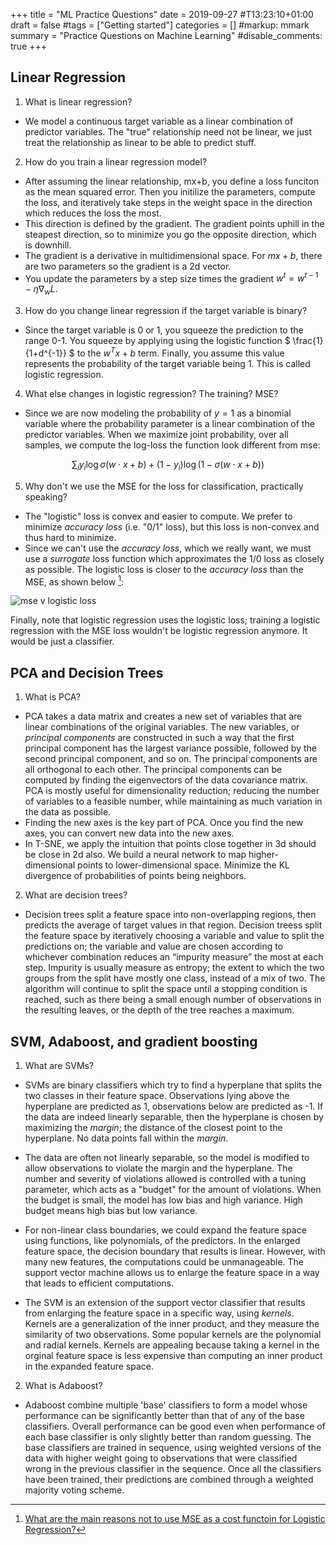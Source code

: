 +++
title = "ML Practice Questions"
date = 2019-09-27  #T13:23:10+01:00
draft = false
#tags = ["Getting started"]
categories = []
#markup: mmark
summary = "Practice Questions on Machine Learning"
#disable_comments: true
+++

## Linear Regression

1. What is linear regression?
  * We model a continuous target variable as a linear combination of predictor variables. The "true" relationship need not be linear, we just treat the relationship as linear to be able to predict stuff.

2. How do you train a linear regression model?
  * After assuming the linear relationship, mx+b, you define a loss funciton as the mean squared error. Then you initilize the parameters, compute the loss, and iteratively take steps in the weight space in the direction which reduces the loss the most. 
  * This direction is defined by the gradient. The gradient points uphill in the steapest direction, so to minimize you go the opposite direction, which is downhill.
  * The gradient is a derivative in multidimensional space. For $mx+b$, there are two parameters so the gradient is a 2d vector.
  * You update the parameters by a step size times the gradient $w^{t} = w^{t-1} - \eta \nabla_{w}L$.

3. How do you change linear regression if the target variable is binary?
  * Since the target variable is 0 or 1, you squeeze the prediction to the range 0-1. You squeeze by applying using the logistic function $ \frac{1}{1+d^{-1}} $ to the $w^{T}x + b$ term. Finally, you assume this value represents the probability of the target variable being 1. This is called logistic regression.

4. What else changes in logistic regression? The training? MSE?
  * Since we are now modeling the probability of $y=1$ as a binomial variable where the probability parameter is a linear combination of the predictor variables. When we maximize joint probability, over all samples, we compute the log-loss the function look different from mse: 

  $$\sum_i y_i \log \sigma(w \cdot x+b)+(1-y_i)\log(1-\sigma(w \cdot x+b))$$

5. Why don't we use the MSE for the loss for classification, practically speaking?
  * The "logistic" loss is convex and easier to compute. We prefer to minimize _accuracy loss_ (i.e. "0/1" loss), but this loss is non-convex and thus hard to minimize.
  * Since we can't use the _accuracy loss_, which we really want, we must use a _surrogate_ loss function which approximates the 1/0 loss as closely as possible. The logistic loss is closer to the _accuracy loss_ than the MSE, as shown below [^1]:

![mse v logistic loss](/img/mse_v_logistic_loss.png)

Finally, note that logistic regression uses the logistic loss; training a logistic regression with the MSE loss wouldn't be logistic regression anymore. It would be just a classifier.

## PCA and Decision Trees
1. What is PCA?
  * PCA takes a data matrix and creates a new set of variables that are linear combinations of the original variables. The new variables, or _principal components_ are constructed in such a way that the first principal component has the largest variance possible, followed by the second principal component, and so on. The principal components are all orthogonal to each other. The principal components can be computed by finding the eigenvectors of the data covariance matrix. PCA is mostly useful for dimensionality reduction; reducing the number of variables to a feasible number, while maintaining as much variation in the data as possible.
  * Finding the new axes is the key part of PCA. Once you find the new axes, you can convert new data into the new axes.
  * In T-SNE, we apply the intuition that points close together in 3d should be close in 2d also. We build a neural network to map higher-dimensional points to lower-dimensional space. Minimize the KL divergence of probabilities of points being neighbors.

2. What are decision trees?
  * Decision trees split a feature space into non-overlapping regions, then predicts the average of target values in that region. Decision treess split the feature space by iteratively choosing a variable and value to split the predictions on; the variable and value are chosen according to whichever combination reduces an “impurity measure” the most at each step. Impurity is usually measure as entropy; the extent to which the two groups from the split have mostly one class, instead of a mix of two. The algorithm will continue to split the space until a stopping condition is reached, such as there being a small enough number of observations in the resulting leaves, or the depth of the tree reaches a maximum.

## SVM, Adaboost, and gradient boosting
1. What are SVMs?
  * SVMs are binary classifiers which try to find a hyperplane that splits the two classes in their feature space. Observations lying above the hyperplane are predicted as 1, observations below are predicted as -1. If the data are indeed linearly separable, then the hyperplane is chosen by maximizing the _margin_; the distance of the closest point to the hyperplane. No data points fall within the _margin_.

  * The data are often not linearly separable, so the model is modified to allow observations to violate the margin and the hyperplane. The number and severity of violations allowed is controlled with a tuning parameter, which acts as a "budget" for the amount of violations. When the budget is small, the model has low bias and high variance. High budget means high bias but low variance.

  * For non-linear class boundaries, we could expand the feature space using functions, like polynomials, of the predictors. In the enlarged feature space, the decision boundary that results is linear. However, with many new features, the computations could be unmanageable. The support vector machine allows us to enlarge the feature space in a way that leads to efficient computations.

  * The SVM is an extension of the support vector classifier that results from enlarging the feature space in a specific way, using _kernels_. Kernels are a generalization of the inner product, and they measure the similarity of two observations. Some popular kernels are the polynomial and radial kernels. Kernels are appealing because taking a kernel in the orginal feature space is less expensive than computing an inner product in the expanded feature space.

2. What is Adaboost?
  * Adaboost combine multiple 'base' classifiers to form a model whose performance can be significantly better than that of any of the base classifiers. Overall performance can be good even when performance of each base classifier is only slightly better than random guessing. The base classifiers are trained in sequence, using weighted versions of the data with higher weight going to observations that were classified wrong in the previous classifier in the sequence. Once all the classifiers have been trained, their predictions are combined through a weighted majority voting scheme.


[^1]: [What are the main reasons not to use MSE as a cost functoin for Logistic Regression?](https://www.quora.com/What-are-the-main-reasons-not-to-use-MSE-as-a-cost-function-for-Logistic-Regression)